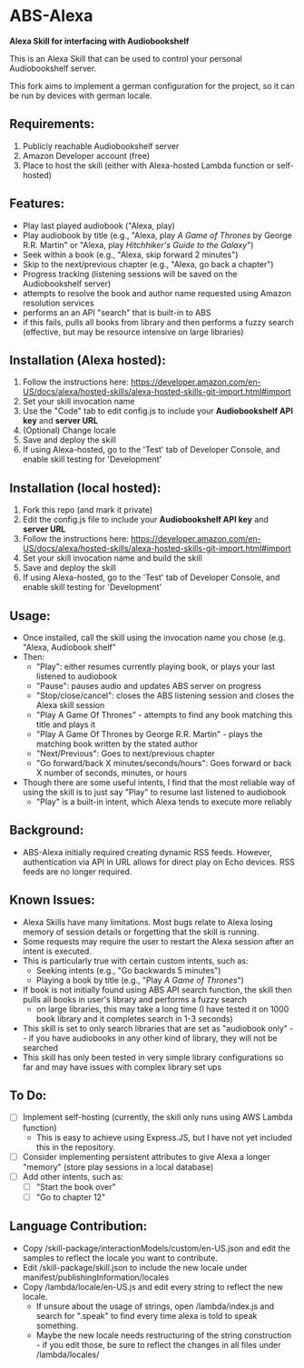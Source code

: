 # ABS-Alexa

**Alexa Skill for interfacing with Audiobookshelf**

This is an Alexa Skill that can be used to control your personal Audiobookshelf server.

This fork aims to implement a german configuration for the project, so it can be run by devices with german locale.

## Requirements:
1. Publicly reachable Audiobookshelf server
2. Amazon Developer account (free)
3. Place to host the skill (either with Alexa-hosted Lambda function or self-hosted)

## Features:
- Play last played audiobook ("Alexa, play)
- Play audiobook by title (e.g., "Alexa, play *A Game of Thrones* by George R.R. Martin" or "Alexa, play *Hitchhiker's Guide to the Galaxy*")
- Seek within a book (e.g., "Alexa, skip forward 2 minutes")
- Skip to the next/previous chapter (e.g., "Alexa, go back a chapter")
- Progress tracking (listening sessions will be saved on the Audiobookshelf server)
- attempts to resolve the book and author name requested using Amazon resolution services
- performs an an API "search" that is built-in to ABS
- if this fails, pulls all books from library and then performs a fuzzy search (effective, but may be resource intensive on large libraries)

## Installation (Alexa hosted):
1) Follow the instructions here: https://developer.amazon.com/en-US/docs/alexa/hosted-skills/alexa-hosted-skills-git-import.html#import
2) Set your skill invocation name
3) Use the "Code" tab to edit config.js to include your **Audiobookshelf API key** and **server URL**
4) (Optional) Change locale
5) Save and deploy the skill
6) If using Alexa-hosted, go to the 'Test' tab of Developer Console, and enable skill testing for 'Development'

## Installation (local hosted):
1) Fork this repo (and mark it private)
2) Edit the config.js file to include your **Audiobookshelf API key** and **server URL**
3) Follow the instructions here: https://developer.amazon.com/en-US/docs/alexa/hosted-skills/alexa-hosted-skills-git-import.html#import
4) Set your skill invocation name and build the skill
5) Save and deploy the skill
6) If using Alexa-hosted, go to the 'Test' tab of Developer Console, and enable skill testing for 'Development'

## Usage:
- Once installed, call the skill using the invocation name you chose (e.g. "Alexa, Audiobook shelf"
- Then:
  - "Play": either resumes currently playing book, or plays your last listened to audiobook
  - "Pause": pauses audio and updates ABS server on progress
  - "Stop/close/cancel": closes the ABS listening session and closes the Alexa skill session
  - "Play A Game Of Thrones" - attempts to find any book matching this title and plays it
  - "Play A Game Of Thrones by George R.R. Martin" - plays the matching book written by the stated author
  - "Next/Previous": Goes to next/previous chapter
  - "Go forward/back X minutes/seconds/hours": Goes forward or back X number of seconds, minutes, or hours
- Though there are some useful intents, I find that the most reliable way of using the skill is to just say "Play" to resume last listened to audiobook
  - "Play" is a built-in intent, which Alexa tends to execute more reliably

## Background:
- ABS-Alexa initially required creating dynamic RSS feeds. However, authentication via API in URL allows for direct play on Echo devices. RSS feeds are no longer required.

## Known Issues:
- Alexa Skills have many limitations. Most bugs relate to Alexa losing memory of session details or forgetting that the skill is running.
- Some requests may require the user to restart the Alexa session after an intent is executed.
- This is particularly true with certain custom intents, such as:
  - Seeking intents (e.g., "Go backwards 5 minutes")
  - Playing a book by title (e.g., "Play *A Game of Thrones*")
- If book is not initially found using ABS API search function, the skill then pulls all books in user's library and performs a fuzzy search
  - on large libraries, this may take a long time (I have tested it on 1000 book library and it completes search in 1-3 seconds)
- This skill is set to only search libraries that are set as "audiobook only" -- if you have audiobooks in any other kind of library, they will not be searched
- This skill has only been tested in very simple library configurations so far and may have issues with complex library set ups

## To Do:
- [ ] Implement self-hosting (currently, the skill only runs using AWS Lambda function)
    - This is easy to achieve using Express.JS, but I have not yet included this in the repository.
- [ ] Consider implementing persistent attributes to give Alexa a longer "memory" (store play sessions in a local database)
- [ ] Add other intents, such as:
  - [ ] "Start the book over"
  - [ ] "Go to chapter 12"

## Language Contribution:
- Copy /skill-package/interactionModels/custom/en-US.json and edit the samples to reflect the locale you want to contribute.
- Edit /skill-package/skill.json to include the new locale under manifest/publishingInformation/locales
- Copy /lambda/locale/en-US.js and edit every string to reflect the new locale.
  - If unsure about the usage of strings, open /lambda/index.js and search for ".speak" to find every time alexa is told to speak something.
  - Maybe the new locale needs restructuring of the string construction - if you edit those, be sure to reflect the changes in all files under /lambda/locales/
